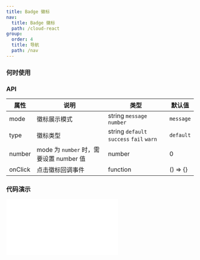 ```yaml
---
title: Badge 徽标
nav:
  title: Badge 徽标
  path: /cloud-react
group:
  order: 4
  title: 导航
  path: /nav
---
```


### 何时使用

### API

| 属性        | 说明                 | 类型             | 默认值     |
| ----------- | -------------------- | ---------------- | ---------- |
| mode  | 徽标展示模式         | string  `message` `number`            | `message`      |
| type  | 徽标类型               | string `default` `success` `fail` `warn`            |`default`         |
| number      | mode 为 `number` 时，需要设置 number 值             | number | 0          |
| onClick      | 点击徽标回调事件             | function | () => {}          |

 ### 代码演示 

<embed src="@components/badge/demos/basic-badge.md" /> 
